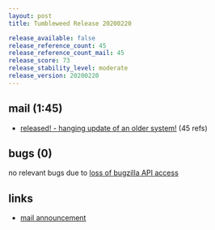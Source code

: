 ```yaml
---
layout: post
title: Tumbleweed Release 20200220

release_available: false
release_reference_count: 45
release_reference_count_mail: 45
release_score: 73
release_stability_level: moderate
release_version: 20200220
---
```


## mail (1:45)

- [released! - hanging update of an older system!](https://lists.opensuse.org/opensuse-factory/2020-02/msg00475.html) (45 refs)

## bugs (0)

<!--more-->

no relevant bugs due to [loss of bugzilla API access](https://bugzilla.opensuse.org/show_bug.cgi?id=1157722)



## links

- [mail announcement](https://lists.opensuse.org/opensuse-factory/2020-02/msg00453.html)
